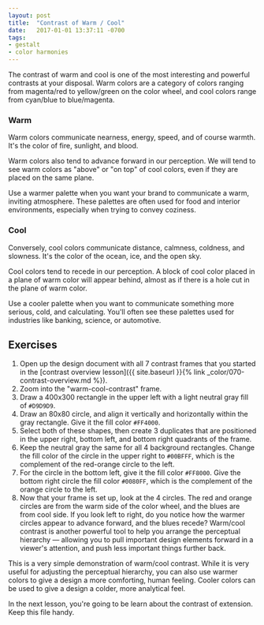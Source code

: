 ```yaml
---
layout: post
title:  "Contrast of Warm / Cool"
date:   2017-01-01 13:37:11 -0700
tags:
- gestalt
- color harmonies
---
```

The contrast of warm and cool is one of the most interesting and powerful contrasts at your disposal. Warm colors are a category of colors ranging from magenta/red to yellow/green on the color wheel, and cool colors range from cyan/blue to blue/magenta.

### Warm

Warm colors communicate nearness, energy, speed, and of course warmth. It's the color of fire, sunlight, and blood.

Warm colors also tend to advance forward in our perception. We will tend to see warm colors as "above" or "on top" of cool colors, even if they are placed on the same plane.

Use a warmer palette when you want your brand to communicate a warm, inviting atmosphere. These palettes are often used for food and interior environments, especially when trying to convey coziness.

### Cool

Conversely, cool colors communicate distance, calmness, coldness, and slowness. It's the color of the ocean, ice, and the open sky.

Cool colors tend to recede in our perception. A block of cool color placed in a plane of warm color will appear behind, almost as if there is a hole cut in the plane of warm color.

Use a cooler palette when you want to communicate something more serious, cold, and calculating. You'll often see these palettes used for industries like banking, science, or automotive.

<!--more-->
## Exercises

1. Open up the design document with all 7 contrast frames that you started in the [contrast overview lesson]({{ site.baseurl }}{% link _color/070-contrast-overview.md %}).
2. Zoom into the "warm-cool-contrast" frame.
3. Draw a 400x300 rectangle in the upper left with a light neutral gray fill of `#D9D9D9`.
4. Draw an 80x80 circle, and align it vertically and horizontally within the gray rectangle. Give it the fill color `#FF4000`.
5. Select both of these shapes, then create 3 duplicates that are positioned in the upper right, bottom left, and bottom right quadrants of the frame.
6. Keep the neutral gray the same for all 4 background rectangles. Change the fill color of the circle in the upper right to `#00BFFF`, which is the complement of the red-orange circle to the left.
7. For the circle in the bottom left, give it the fill color `#FF8000`. Give the bottom right circle the fill color `#0080FF`, which is the complement of the orange circle to the left.
8. Now that your frame is set up, look at the 4 circles. The red and orange circles are from the warm side of the color wheel, and the blues are from cool side. If you look left to right, do you notice how the warmer circles appear to advance forward, and the blues recede? Warm/cool contrast is another powerful tool to help you arrange the perceptual hierarchy — allowing you to pull important design elements forward in a viewer's attention, and push less important things further back.

This is a very simple demonstration of warm/cool contrast. While it is very useful for adjusting the perceptual hierarchy, you can also use warmer colors to give a design a more comforting, human feeling. Cooler colors can be used to give a design a colder, more analytical feel.

In the next lesson, you're going to be learn about the contrast of extension. Keep this file handy.
